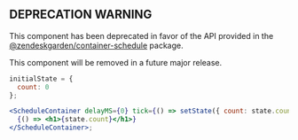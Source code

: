 ## DEPRECATION WARNING

This component has been deprecated in favor of the API provided in the
[@zendeskgarden/container-schedule](https://www.npmjs.com/package/@zendeskgarden/container-schedule)
package.

This component will be removed in a future major release.

```jsx static
initialState = {
  count: 0
};

<ScheduleContainer delayMS={0} tick={() => setState({ count: state.count + 1 })}>
  {() => <h1>{state.count}</h1>}
</ScheduleContainer>;
```
